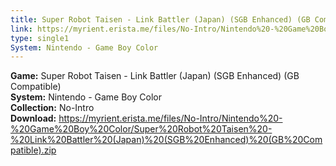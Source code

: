 ```yaml
---
title: Super Robot Taisen - Link Battler (Japan) (SGB Enhanced) (GB Compatible)
link: https://myrient.erista.me/files/No-Intro/Nintendo%20-%20Game%20Boy%20Color/Super%20Robot%20Taisen%20-%20Link%20Battler%20(Japan)%20(SGB%20Enhanced)%20(GB%20Compatible).zip
type: single1
System: Nintendo - Game Boy Color
---
```

<b>Game:</b> Super Robot Taisen - Link Battler (Japan) (SGB Enhanced) (GB Compatible)<br>
<b>System:</b> Nintendo - Game Boy Color<br>
<b>Collection:</b> No-Intro<br>
<b>Download:</b> https://myrient.erista.me/files/No-Intro/Nintendo%20-%20Game%20Boy%20Color/Super%20Robot%20Taisen%20-%20Link%20Battler%20(Japan)%20(SGB%20Enhanced)%20(GB%20Compatible).zip